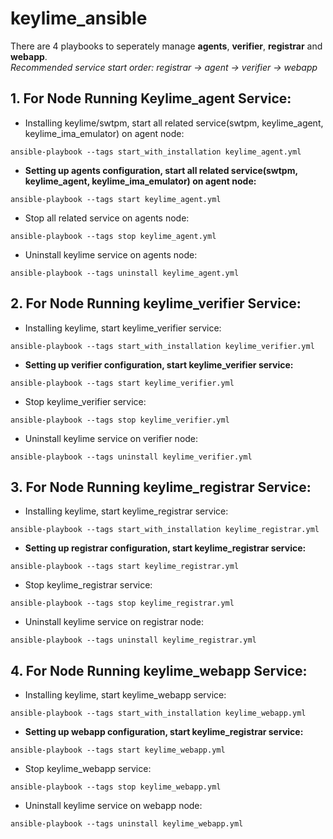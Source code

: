 # keylime_ansible
 There are 4 playbooks to seperately manage **agents**, **verifier**, **registrar** and **webapp**. \
 *Recommended service start order: registrar -> agent -> verifier -> webapp*
## 1. For Node Running Keylime_agent Service:
  - Installing keylime/swtpm, start all related service(swtpm, keylime_agent, keylime_ima_emulator) on agent node:
  ```
  ansible-playbook --tags start_with_installation keylime_agent.yml
  ```
  - **Setting up agents configuration, start all related service(swtpm, keylime_agent, keylime_ima_emulator) on agent node:**
  ```
  ansible-playbook --tags start keylime_agent.yml
  ```
  - Stop all related service on agents node:
  ```
  ansible-playbook --tags stop keylime_agent.yml
  ```
  - Uninstall keylime service on agents node:
  ```
  ansible-playbook --tags uninstall keylime_agent.yml
  ```
## 2. For Node Running keylime_verifier Service:
  - Installing keylime, start keylime_verifier service:
  ```
  ansible-playbook --tags start_with_installation keylime_verifier.yml
  ```
  - **Setting up verifier configuration, start keylime_verifier service:**
  ```
  ansible-playbook --tags start keylime_verifier.yml
  ```
  - Stop keylime_verifier service:
  ```
  ansible-playbook --tags stop keylime_verifier.yml
  ```
  - Uninstall keylime service on verifier node:
  ```
  ansible-playbook --tags uninstall keylime_verifier.yml
  ```
## 3. For Node Running keylime_registrar Service:
  - Installing keylime, start keylime_registrar service:
  ```
  ansible-playbook --tags start_with_installation keylime_registrar.yml
  ```
  - **Setting up registrar configuration, start keylime_registrar service:**
  ```
  ansible-playbook --tags start keylime_registrar.yml
  ```
  - Stop keylime_registrar service:
  ```
  ansible-playbook --tags stop keylime_registrar.yml
  ```
  - Uninstall keylime service on registrar node:
  ```
  ansible-playbook --tags uninstall keylime_registrar.yml
  ```
## 4. For Node Running keylime_webapp Service:
  - Installing keylime, start keylime_webapp service:
  ```
  ansible-playbook --tags start_with_installation keylime_webapp.yml
  ```
  - **Setting up webapp configuration, start keylime_registrar service:**
  ```
  ansible-playbook --tags start keylime_webapp.yml
  ```
  - Stop keylime_webapp service:
  ```
  ansible-playbook --tags stop keylime_webapp.yml
  ```
  - Uninstall keylime service on webapp node:
  ```
  ansible-playbook --tags uninstall keylime_webapp.yml
  ```
